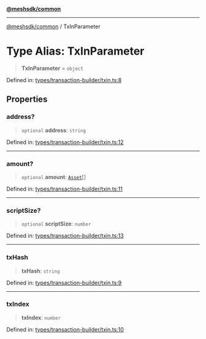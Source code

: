 [**@meshsdk/common**](../README.md)

***

[@meshsdk/common](../globals.md) / TxInParameter

# Type Alias: TxInParameter

> **TxInParameter** = `object`

Defined in: [types/transaction-builder/txin.ts:8](https://github.com/MeshJS/mesh/blob/1abde1553cbd7cf2cf4e40197fc0de9e4a7d0f49/packages/mesh-common/src/types/transaction-builder/txin.ts#L8)

## Properties

### address?

> `optional` **address**: `string`

Defined in: [types/transaction-builder/txin.ts:12](https://github.com/MeshJS/mesh/blob/1abde1553cbd7cf2cf4e40197fc0de9e4a7d0f49/packages/mesh-common/src/types/transaction-builder/txin.ts#L12)

***

### amount?

> `optional` **amount**: [`Asset`](Asset.md)[]

Defined in: [types/transaction-builder/txin.ts:11](https://github.com/MeshJS/mesh/blob/1abde1553cbd7cf2cf4e40197fc0de9e4a7d0f49/packages/mesh-common/src/types/transaction-builder/txin.ts#L11)

***

### scriptSize?

> `optional` **scriptSize**: `number`

Defined in: [types/transaction-builder/txin.ts:13](https://github.com/MeshJS/mesh/blob/1abde1553cbd7cf2cf4e40197fc0de9e4a7d0f49/packages/mesh-common/src/types/transaction-builder/txin.ts#L13)

***

### txHash

> **txHash**: `string`

Defined in: [types/transaction-builder/txin.ts:9](https://github.com/MeshJS/mesh/blob/1abde1553cbd7cf2cf4e40197fc0de9e4a7d0f49/packages/mesh-common/src/types/transaction-builder/txin.ts#L9)

***

### txIndex

> **txIndex**: `number`

Defined in: [types/transaction-builder/txin.ts:10](https://github.com/MeshJS/mesh/blob/1abde1553cbd7cf2cf4e40197fc0de9e4a7d0f49/packages/mesh-common/src/types/transaction-builder/txin.ts#L10)
